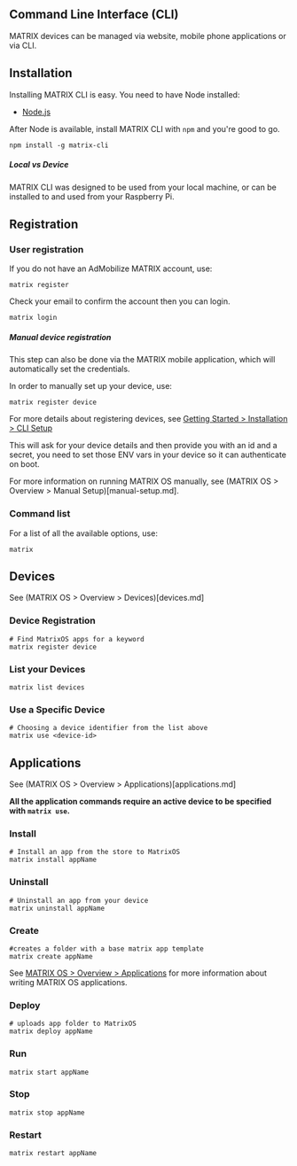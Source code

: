 ## Command Line Interface (CLI)

MATRIX devices can be managed via website, mobile phone applications or via CLI.

## Installation
Installing MATRIX CLI is easy. You need to have Node installed:

* [Node.js](https://nodejs.org/en/)

After Node is available, install MATRIX CLI with `npm` and you're good to go.

```
npm install -g matrix-cli
```

##### Local vs Device
MATRIX CLI was designed to be used from your local machine, or can be installed to and used from your Raspberry Pi.

## Registration

### User registration
If you do not have an AdMobilize MATRIX account, use:
```
matrix register
```
Check your email to confirm the account then you can login.

```
matrix login
```

##### Manual device registration
This step can also be done via the MATRIX mobile application, which will automatically set the credentials.

In order to manually set up your device, use:
```
matrix register device
```

For more details about registering devices, see [Getting Started > Installation > CLI Setup](../getting-started/installation.md#cli-setup)

This will ask for your device details and then provide you with an id and a secret, you need to set those ENV vars in your device so it can authenticate on boot. 

For more information on running MATRIX OS manually, see (MATRIX OS > Overview > Manual Setup)[manual-setup.md].

### Command list
For a list of all the available options, use:
```
matrix
```

## Devices
See (MATRIX OS > Overview > Devices)[devices.md]

### Device Registration
```
# Find MatrixOS apps for a keyword
matrix register device
```

### List your Devices
```
matrix list devices
```

### Use a Specific Device
```
# Choosing a device identifier from the list above
matrix use <device-id>
```

## Applications
See (MATRIX OS > Overview > Applications)[applications.md]

**All the application commands require an active device to be specified with `matrix use`.**

### Install

```
# Install an app from the store to MatrixOS
matrix install appName
```

### Uninstall
```
# Uninstall an app from your device
matrix uninstall appName
```

### Create
```
#creates a folder with a base matrix app template
matrix create appName
```
See [MATRIX OS > Overview > Applications](applications.md) for more information about writing MATRIX OS applications.

### Deploy
```
# uploads app folder to MatrixOS
matrix deploy appName
```
### Run
```
matrix start appName
```

### Stop
```
matrix stop appName
```

### Restart
```
matrix restart appName
```
